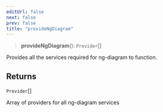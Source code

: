```yaml
---
editUrl: false
next: false
prev: false
title: "provideNgDiagram"
---
```


> **provideNgDiagram**(): `Provider`[]

Provides all the services required for ng-diagram to function.

## Returns

`Provider`[]

Array of providers for all ng-diagram services
